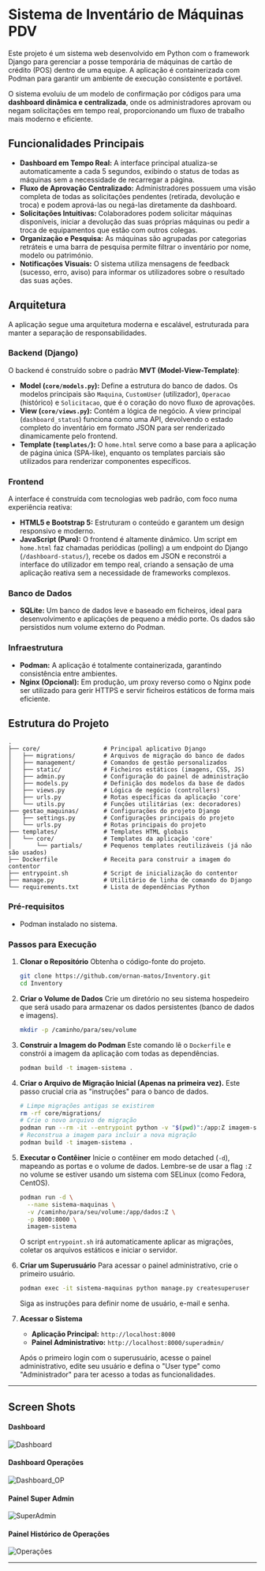 # Sistema de Inventário de Máquinas PDV

Este projeto é um sistema web desenvolvido em Python com o framework Django para gerenciar a posse temporária de máquinas de cartão de crédito (POS) dentro de uma equipe. A aplicação é containerizada com Podman para garantir um ambiente de execução consistente e portável.

O sistema evoluiu de um modelo de confirmação por códigos para uma **dashboard dinâmica e centralizada**, onde os administradores aprovam ou negam solicitações em tempo real, proporcionando um fluxo de trabalho mais moderno e eficiente.

## Funcionalidades Principais

* **Dashboard em Tempo Real:** A interface principal atualiza-se automaticamente a cada 5 segundos, exibindo o status de todas as máquinas sem a necessidade de recarregar a página.
* **Fluxo de Aprovação Centralizado:** Administradores possuem uma visão completa de todas as solicitações pendentes (retirada, devolução e troca) e podem aprová-las ou negá-las diretamente da dashboard.
* **Solicitações Intuitivas:** Colaboradores podem solicitar máquinas disponíveis, iniciar a devolução das suas próprias máquinas ou pedir a troca de equipamentos que estão com outros colegas.
* **Organização e Pesquisa:** As máquinas são agrupadas por categorias retráteis e uma barra de pesquisa permite filtrar o inventário por nome, modelo ou património.
* **Notificações Visuais:** O sistema utiliza mensagens de feedback (sucesso, erro, aviso) para informar os utilizadores sobre o resultado das suas ações.

## Arquitetura

A aplicação segue uma arquitetura moderna e escalável, estruturada para manter a separação de responsabilidades.

### Backend (Django)

O backend é construído sobre o padrão **MVT (Model-View-Template)**:

* **Model (`core/models.py`):** Define a estrutura do banco de dados. Os modelos principais são `Maquina`, `CustomUser` (utilizador), `Operacao` (histórico) e `Solicitacao`, que é o coração do novo fluxo de aprovações.
* **View (`core/views.py`):** Contém a lógica de negócio. A view principal (`dashboard_status`) funciona como uma API, devolvendo o estado completo do inventário em formato JSON para ser renderizado dinamicamente pelo frontend.
* **Template (`templates/`):** O `home.html` serve como a base para a aplicação de página única (SPA-like), enquanto os templates parciais são utilizados para renderizar componentes específicos.

### Frontend

A interface é construída com tecnologias web padrão, com foco numa experiência reativa:

* **HTML5 e Bootstrap 5:** Estruturam o conteúdo e garantem um design responsivo e moderno.
* **JavaScript (Puro):** O frontend é altamente dinâmico. Um script em `home.html` faz chamadas periódicas (polling) a um endpoint do Django (`/dashboard-status/`), recebe os dados em JSON e reconstrói a interface do utilizador em tempo real, criando a sensação de uma aplicação reativa sem a necessidade de frameworks complexos.

### Banco de Dados

* **SQLite:** Um banco de dados leve e baseado em ficheiros, ideal para desenvolvimento e aplicações de pequeno a médio porte. Os dados são persistidos num volume externo do Podman.

### Infraestrutura

* **Podman:** A aplicação é totalmente containerizada, garantindo consistência entre ambientes.
* **Nginx (Opcional):** Em produção, um proxy reverso como o Nginx pode ser utilizado para gerir HTTPS e servir ficheiros estáticos de forma mais eficiente.

## Estrutura do Projeto

```
.
├── core/                  # Principal aplicativo Django
│   ├── migrations/        # Arquivos de migração do banco de dados
│   ├── management/        # Comandos de gestão personalizados
│   ├── static/            # Ficheiros estáticos (imagens, CSS, JS)
│   ├── admin.py           # Configuração do painel de administração
│   ├── models.py          # Definição dos modelos da base de dados
│   ├── views.py           # Lógica de negócio (controllers)
│   ├── urls.py            # Rotas específicas da aplicação 'core'
│   └── utils.py           # Funções utilitárias (ex: decoradores)
├── gestao_maquinas/       # Configurações do projeto Django
│   ├── settings.py        # Configurações principais do projeto
│   └── urls.py            # Rotas principais do projeto
├── templates/             # Templates HTML globais
│   └── core/              # Templates da aplicação 'core'
│       └── partials/      # Pequenos templates reutilizáveis (já não são usados)
├── Dockerfile             # Receita para construir a imagem do contentor
├── entrypoint.sh          # Script de inicialização do contentor
├── manage.py              # Utilitário de linha de comando do Django
└── requirements.txt       # Lista de dependências Python
```


### Pré-requisitos

* Podman instalado no sistema.

### Passos para Execução

1.  **Clonar o Repositório**
    Obtenha o código-fonte do projeto.
    ```bash
    git clone https://github.com/ornan-matos/Inventory.git
    cd Inventory
    ```

2.  **Criar o Volume de Dados**
    Crie um diretório no seu sistema hospedeiro que será usado para armazenar os dados persistentes (banco de dados e imagens).
    ```bash
    mkdir -p /caminho/para/seu/volume
    ```

3.  **Construir a Imagem do Podman**
    Este comando lê o `Dockerfile` e constrói a imagem da aplicação com todas as dependências.
    ```bash
    podman build -t imagem-sistema .
    ```

4.  **Criar o Arquivo de Migração Inicial (Apenas na primeira vez).**
    Este passo crucial cria as "instruções" para o banco de dados.
    ```bash
    # Limpe migrações antigas se existirem
    rm -rf core/migrations/
    # Crie o novo arquivo de migração
    podman run --rm -it --entrypoint python -v "$(pwd)":/app:Z imagem-sistema manage.py makemigrations core
    # Reconstrua a imagem para incluir a nova migração
    podman build -t imagem-sistema .
    ```

5.  **Executar o Contêiner**
    Inicie o contêiner em modo detached (`-d`), mapeando as portas e o volume de dados. Lembre-se de usar a flag `:Z` no volume se estiver usando um sistema com SELinux (como Fedora, CentOS).
    ```bash
    podman run -d \
      --name sistema-maquinas \
      -v /caminho/para/seu/volume:/app/dados:Z \
      -p 8000:8000 \
      imagem-sistema
    ```
    O script `entrypoint.sh` irá automaticamente aplicar as migrações, coletar os arquivos estáticos e iniciar o servidor.

6.  **Criar um Superusuário**
    Para acessar o painel administrativo, crie o primeiro usuário.
    ```bash
    podman exec -it sistema-maquinas python manage.py createsuperuser
    ```
    Siga as instruções para definir nome de usuário, e-mail e senha.

7.  **Acessar o Sistema**
    * **Aplicação Principal:** `http://localhost:8000`
    * **Painel Administrativo:** `http://localhost:8000/superadmin/`

    Após o primeiro login com o superusuário, acesse o painel administrativo, edite seu usuário e defina o "User type" como "Administrador" para ter acesso a todas as funcionalidades.

---
## Screen Shots

#### Dashboard
![Dashboard](/img/Screen_Capture/captura1.png)

#### Dashboard Operações
![Dashboard_OP](/img/Screen_Capture/captura4.png)

#### Painel Super Admin
![SuperAdmin](/img/Screen_Capture/captura2.png)

#### Painel Histórico de Operações
![Operações](/img/Screen_Capture/captura3.png)

---
